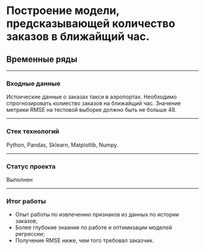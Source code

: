 # Построение модели, предсказывающей количество заказов в ближайщий час.
## Временные ряды
____
### Входные данные
Истоические данные о заказах такси в аэропортах. Необходимо спрогнозировать колиество заказов на ближайщий час. Значение метрики RMSE на тестовой выборке должно быть не больше 48.

____

### Стек технологий
Python, Pandas, Sklearn, Matplotlib, Numpy.
____

### Статус проекта
Выполнен
____

### Итог работы
- Опыт работы по извлечению признаков из данных по истории заказов;
- Более глубокие знаания по работе и оптимизации моделей регрессии;
- Получение RMSE ниже, чем того требовал заказчик.
